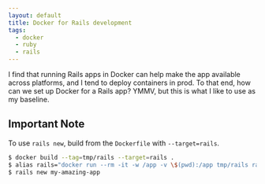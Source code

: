 ```yaml
---
layout: default
title: Docker for Rails development
tags:
  - docker
  - ruby
  - rails
---
```


I find that running Rails apps in Docker can help make the app available across
platforms, and I tend to deploy containers in prod. To that end, how can we
set up Docker for a Rails app? YMMV, but this is what I like to use as my
baseline.

## Important Note

To use `rails new`, build from the `Dockerfile` with `--target=rails`.

```sh
$ docker build --tag=tmp/rails --target=rails .
$ alias rails="docker run --rm -it -w /app -v \$(pwd):/app tmp/rails rails"
$ rails new my-amazing-app
```

<script src="https://gist.github.com/exegeteio/e1455c587c8518a7e6f42b3b254874e6.js"></script>
